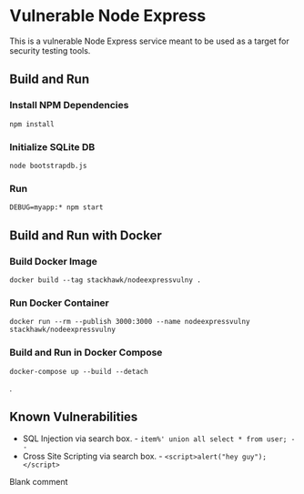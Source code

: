 # Vulnerable Node Express

This is a vulnerable Node Express service meant to be used as a target for security testing tools.

## Build and Run

### Install NPM Dependencies

```shell
npm install
```

### Initialize SQLite DB

```shell
node bootstrapdb.js
```

### Run

```shell script
DEBUG=myapp:* npm start
```

## Build and Run with Docker

### Build Docker Image

```shell script
docker build --tag stackhawk/nodeexpressvulny .
```

### Run Docker Container

```shell script
docker run --rm --publish 3000:3000 --name nodeexpressvulny stackhawk/nodeexpressvulny
```

### Build and Run in Docker Compose

```shell script
docker-compose up --build --detach
```

.

## Known Vulnerabilities

* SQL Injection via search box. - `item%' union all select * from user; -- ` 
* Cross Site Scripting via search box. - `<script>alert("hey guy");</script>`

Blank comment
